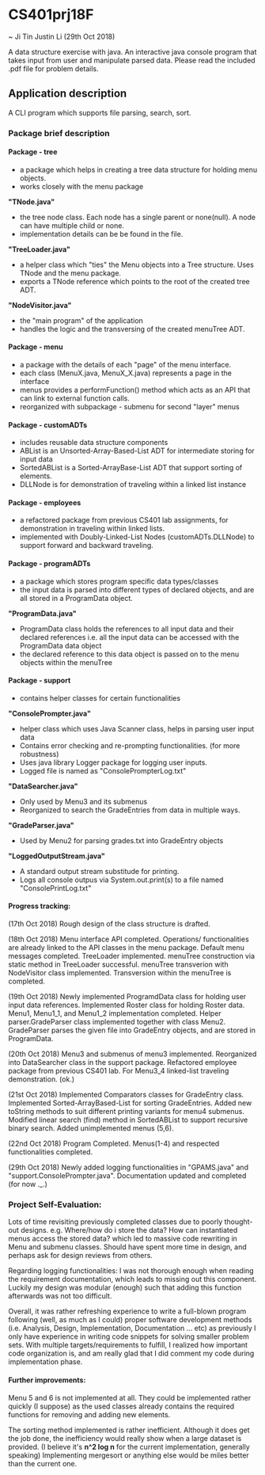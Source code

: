 # CS401prj18F
~ Ji Tin Justin Li (29th Oct 2018)

A data structure exercise with java.
An interactive java console program that takes input from user and manipulate parsed data. 
Please read the included .pdf file for problem details.

## Application description
A CLI program which supports file parsing, search, sort. 

### Package brief description
#### Package - tree
- a package which helps in creating a tree data structure for holding menu objects.
- works closely with the menu package

__"TNode.java"__
 - the tree node class. Each node has a single parent or none(null). A node can have multiple child or none.
 - implementation details can be be found in the file.
 
__"TreeLoader.java"__
 - a helper class which "ties" the Menu objects into a Tree structure. Uses TNode<T> and the menu package.
 - exports a TNode reference which points to the root of the created tree ADT.

__"NodeVisitor.java"__
 - the "main program" of the application
 - handles the logic and the transversing of the created menuTree ADT.
   
#### Package - menu
- a package with the details of each "page" of the menu interface.
- each class (MenuX.java, MenuX_X.java) represents a page in the interface
- menus provides a performFunction() method which acts as an API that can link to external function calls.
- reorganized with subpackage - submenu for second "layer" menus
  
#### Package - customADTs
- includes reusable data structure components
- ABList is an Unsorted-Array-Based-List ADT for intermediate storing for input data
- SortedABList is a Sorted-ArrayBase-List ADT that support sorting of elements.
- DLLNode is for demonstration of traveling within a linked list instance
 	
#### Package - employees
- a refactored package from previous CS401 lab assignments, for demonstration in traveling within linked lists.
- implemented with Doubly-Linked-List Nodes (customADTs.DLLNode) to support forward and backward traveling.

#### Package - programADTs
- a package which stores program specific data types/classes
- the input data is parsed into different types of declared objects, and are all stored in a ProgramData object.

__"ProgramData.java"__
 - ProgramData class holds the references to all input data and their declared references 
  		i.e. all the input data can be accessed with the ProgramData data object
 - the declared reference to this data object is passed on to the menu objects within the menuTree
  
#### Package - support
 - contains helper classes for certain functionalities

__"ConsolePrompter.java"__
 - helper class which uses Java Scanner class, helps in parsing user input data
 - Contains error checking and re-prompting functionalities. (for more robustness)
 - Uses java library Logger package for logging user inputs.
 - Logged file is named as "ConsolePrompterLog.txt"

__"DataSearcher.java"__
 - Only used by Menu3 and its submenus
 - Reorganized to search the GradeEntries from data in multiple ways.
 
 __"GradeParser.java"__
 - Used by Menu2 for parsing grades.txt into GradeEntry objects
 
 __"LoggedOutputStream.java"__
 - A standard output stream substitude for printing.
 - Logs all console outpus via System.out.print(s) to a file named "ConsolePrintLog.txt"
 
#### Progress tracking:
(17th Oct 2018) Rough design of the class structure is drafted.

(18th Oct 2018) Menu interface API completed. Operations/ functionalities are already linked to the API classes in the menu package. Default menu messages completed. TreeLoader implemented. menuTree construction via static method in TreeLoader successful. menuTree transverion with NodeVisitor class implemented. Transversion within the menuTree is completed.

(19th Oct 2018) Newly implemented ProgramdData class for holding user input data references. Implemented Roster class for holding
Roster data. Menu1, Menu1_1, and Menu1_2 implementation completed. Helper parser.GradeParser class implemented together with class Menu2. GradeParser parses the given file into GradeEntry objects, and are stored in ProgramData.

(20th Oct 2018) Menu3 and submenus of menu3 implemented. Reorganized into DataSearcher class in the support package. Refactored employee package from previous CS401 lab. For Menu3_4 linked-list traveling demonstration. (ok.)

(21st Oct 2018) Implemented Comparators classes for GradeEntry class. Implemented Sorted-ArrayBased-List for sorting GradeEntries. Added new toString methods to suit different printing variants for menu4 submenus. Modified linear search (find) method in SortedABList to support recursive binary search. Added unimplemented menus (5,6).

(22nd Oct 2018) Program Completed. Menus(1-4) and respected functionalities completed. 

(29th Oct 2018) Newly added logging functionalities in "GPAMS.java" and "support.ConsolePrompter.java". Documentation updated and completed (for now ._.)

### Project Self-Evaluation: 
Lots of time revisiting previously completed classes due to poorly thought-out designs. 
e.g. Where/how do i store the data? How can instantiated menus access the stored data? which led to massive code rewriting in Menu and submenu classes.
Should have spent more time in design, and perhaps ask for design reviews from others.

Regarding logging functionalities: I was not thorough enough when reading the requirement documentation, which leads to missing out this component. Luckily my design was modular (enough) such that adding this function afterwards was not too difficult.

Overall, it was rather refreshing experience to write a full-blown program following (well, as much as I could) proper software development methods (i.e. Analysis, Design, Implementation, Documentation ... etc) as previously I only have experience in writing code snippets for solving smaller problem sets. 
With multiple targets/requirements to fulfill, I realized how important code organization is, and am really glad that I did comment my code during implementation phase.

#### Further improvements: 
Menu 5 and 6 is not implemented at all. They could be implemented rather quickly (I suppose) as the used classes already contains the required functions for removing and adding new elements.

The sorting method implemented is rather inefficient. Although it does get the job done, the inefficiency would really show when a large 
dataset is provided. (I believe it's __n^2 log n__ for the current implementation, generally speaking) Implementing mergesort or anything else would be miles better than the current one.


